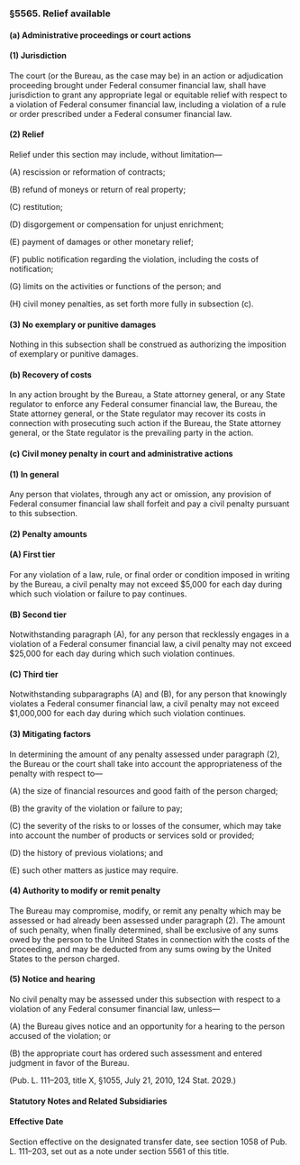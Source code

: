### §5565. Relief available ###

#### (a) Administrative proceedings or court actions ####

#### (1) Jurisdiction ####

The court (or the Bureau, as the case may be) in an action or adjudication proceeding brought under Federal consumer financial law, shall have jurisdiction to grant any appropriate legal or equitable relief with respect to a violation of Federal consumer financial law, including a violation of a rule or order prescribed under a Federal consumer financial law.

#### (2) Relief ####

Relief under this section may include, without limitation—

(A) rescission or reformation of contracts;

(B) refund of moneys or return of real property;

(C) restitution;

(D) disgorgement or compensation for unjust enrichment;

(E) payment of damages or other monetary relief;

(F) public notification regarding the violation, including the costs of notification;

(G) limits on the activities or functions of the person; and

(H) civil money penalties, as set forth more fully in subsection (c).

#### (3) No exemplary or punitive damages ####

Nothing in this subsection shall be construed as authorizing the imposition of exemplary or punitive damages.

#### (b) Recovery of costs ####

In any action brought by the Bureau, a State attorney general, or any State regulator to enforce any Federal consumer financial law, the Bureau, the State attorney general, or the State regulator may recover its costs in connection with prosecuting such action if the Bureau, the State attorney general, or the State regulator is the prevailing party in the action.

#### (c) Civil money penalty in court and administrative actions ####

#### (1) In general ####

Any person that violates, through any act or omission, any provision of Federal consumer financial law shall forfeit and pay a civil penalty pursuant to this subsection.

#### (2) Penalty amounts ####

#### (A) First tier ####

For any violation of a law, rule, or final order or condition imposed in writing by the Bureau, a civil penalty may not exceed $5,000 for each day during which such violation or failure to pay continues.

#### (B) Second tier ####

Notwithstanding paragraph (A), for any person that recklessly engages in a violation of a Federal consumer financial law, a civil penalty may not exceed $25,000 for each day during which such violation continues.

#### (C) Third tier ####

Notwithstanding subparagraphs (A) and (B), for any person that knowingly violates a Federal consumer financial law, a civil penalty may not exceed $1,000,000 for each day during which such violation continues.

#### (3) Mitigating factors ####

In determining the amount of any penalty assessed under paragraph (2), the Bureau or the court shall take into account the appropriateness of the penalty with respect to—

(A) the size of financial resources and good faith of the person charged;

(B) the gravity of the violation or failure to pay;

(C) the severity of the risks to or losses of the consumer, which may take into account the number of products or services sold or provided;

(D) the history of previous violations; and

(E) such other matters as justice may require.

#### (4) Authority to modify or remit penalty ####

The Bureau may compromise, modify, or remit any penalty which may be assessed or had already been assessed under paragraph (2). The amount of such penalty, when finally determined, shall be exclusive of any sums owed by the person to the United States in connection with the costs of the proceeding, and may be deducted from any sums owing by the United States to the person charged.

#### (5) Notice and hearing ####

No civil penalty may be assessed under this subsection with respect to a violation of any Federal consumer financial law, unless—

(A) the Bureau gives notice and an opportunity for a hearing to the person accused of the violation; or

(B) the appropriate court has ordered such assessment and entered judgment in favor of the Bureau.

(Pub. L. 111–203, title X, §1055, July 21, 2010, 124 Stat. 2029.)

#### **Statutory Notes and Related Subsidiaries** ####

#### Effective Date ####

Section effective on the designated transfer date, see section 1058 of Pub. L. 111–203, set out as a note under section 5561 of this title.